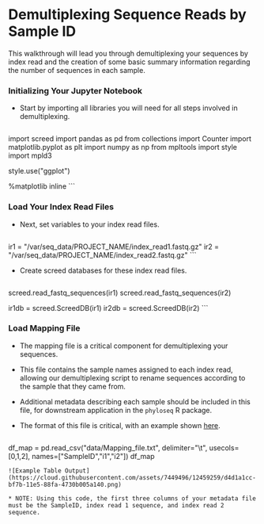 # Demultiplexing Sequence Reads by Sample ID

This walkthrough will lead you through demultiplexing your sequences by index read and the creation of some basic summary information regarding the number of sequences in each sample.

### Initializing Your Jupyter Notebook
* Start by importing all libraries you will need for all steps involved in demultiplexing.

    ```python
import screed
import pandas as pd
from collections import Counter
import matplotlib.pyplot as plt
import numpy as np
from mpltools import style
import mpld3

style.use("ggplot")

%matplotlib inline
    ```

### Load Your Index Read Files
* Next, set variables to your index read files.

    ```python
ir1 = "/var/seq_data/PROJECT_NAME/index_read1.fastq.gz"
ir2 = "/var/seq_data/PROJECT_NAME/index_read2.fastq.gz"
    ```

* Create screed databases for these index read files.

    ```python
screed.read_fastq_sequences(ir1)
screed.read_fastq_sequences(ir2)

ir1db = screed.ScreedDB(ir1)
ir2db = screed.ScreedDB(ir2)
    ```

### Load Mapping File
* The mapping file is a critical component for demultiplexing your sequences.
* This file contains the sample names assigned to each index read, allowing our demultiplexing script to rename sequences according to the sample that they came from.
* Additional metadata describing each sample should be included in this file, for downstream application in the `phyloseq` R package.
* The format of this file is critical, with an example shown [here](INSERT_LINK_HERE).


  ```python
df_map = pd.read_csv("data/Mapping_file.txt", delimiter="\t", usecols=[0,1,2], names=["SampleID","i1","i2"])
df_map
  ```
  ![Example Table Output](https://cloud.githubusercontent.com/assets/7449496/12459259/d4d1a1cc-bf7b-11e5-88fa-4730b005a140.png)

  * NOTE: Using this code, the first three columns of your metadata file must be the SampleID, index read 1 sequence, and index read 2 sequence.












